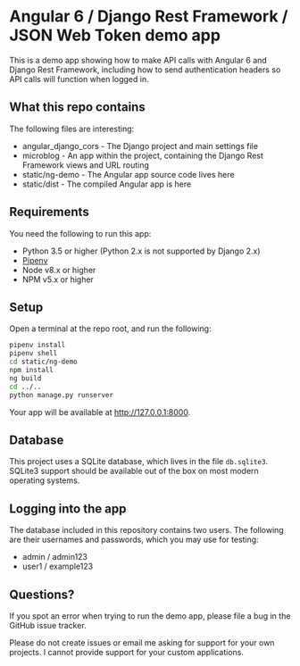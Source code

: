 # Angular 6 / Django Rest Framework / JSON Web Token demo app

This is a demo app showing how to make API calls with Angular 6 and Django Rest Framework, including how to send authentication headers so API calls will function when logged in.

## What this repo contains

The following files are interesting:

* angular_django_cors - The Django project and main settings file
* microblog - An app within the project, containing the Django Rest Framework views and URL routing
* static/ng-demo - The Angular app source code lives here
* static/dist - The compiled Angular app is here

## Requirements

You need the following to run this app:

* Python 3.5 or higher (Python 2.x is not supported by Django 2.x)
* [Pipenv](https://pipenv.readthedocs.io/)
* Node v8.x or higher
* NPM v5.x or higher

## Setup

Open a terminal at the repo root, and run the following:

```bash
pipenv install
pipenv shell
cd static/ng-demo
npm install
ng build
cd ../..
python manage.py runserver
```

Your app will be available at http://127.0.0.1:8000.

## Database

This project uses a SQLite database, which lives in the file `db.sqlite3`. SQLite3 support should be available out of the box on most modern operating systems. 

## Logging into the app

The database included in this repository contains two users. The following are their usernames and passwords, which you may use for testing:

- admin / admin123
- user1 / example123

## Questions?

If you spot an error when trying to run the demo app, please file a bug in the GitHub issue tracker.

Please do not create issues or email me asking for support for your own projects. I cannot provide support for your custom applications.
